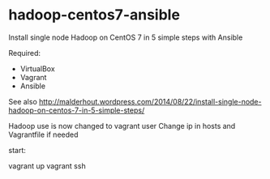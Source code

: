 hadoop-centos7-ansible
======================

Install single node Hadoop on CentOS 7 in 5 simple steps with Ansible

Required:

- VirtualBox
- Vagrant
- Ansible

See also http://malderhout.wordpress.com/2014/08/22/install-single-node-hadoop-on-centos-7-in-5-simple-steps/

Hadoop use is now changed to vagrant user
Change ip in hosts and Vagrantfile if needed 

start:

vagrant up
vagrant ssh



